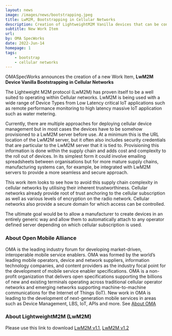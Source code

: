 ```yaml
---
layout: news
image: /images/news/bootstrapping.jpeg
title: LwM2M, Bootstrapping in Cellular Networks
description: Creation of LightweightM2M Vanilla devices that can be configured automatically.
subtitle: New Work Item
url: 
by: OMA SpecWorks
date: 2022-Jun-14
homepage: 1
tags:
    - bootstrap
    - cellular networks
---
```

OMASpecWorks announces the creation of a new Work Item, **LwM2M Device Vanilla  Bootstrapping in Cellular Networks**

The Lightweight M2M protocol (LwM2M) has proven itself to be a well suited to operating within Cellular networks. LwM2M is being used with a wide range of Device Types from Low Latency critical IoT applications such as remote performance monitoring to high latency massive IoT application such as water metering.

<!--more-->

Currently, there are multiple approaches for deploying cellular device management but in most cases the devices have to be somehow provisioned to a LwM2M server before use. At a minimum this is the URL location of the LwM2M server, but it often also includes security credentials that are particular to the LwM2M server that it is tied to. Provisioning this information is done within the supply chain and adds cost and complexity to the roll out of devices. In its simplest form it could involve emailing spreadsheets between organisations but for more mature supply chains, manufacturing systems can, for example, be integrated with LwM2M servers to provide a more seamless and secure approach. 

This work item looks to see how to avoid this supply chain complexity in cellular networks by utilising their inherent trustworthiness. Cellular networks already provide root of trust anchoring to the cellular subscription as well as various levels of encryption on the radio network. Cellular networks also provide a secure domain for which access can be controlled. 

The ultimate goal would be to allow a manufacturer to create devices in an entirely generic way and allow them to automatically attach to any operator defined server depending on which cellular subscription is used.

### About Open Mobile Alliance

OMA is the leading industry forum for developing market-driven, interoperable mobile service enablers. OMA was formed by the world’s leading mobile operators, device and network suppliers, information technology companies, and content providers as the industry focal point for the development of mobile service enabler specifications. OMA is a non-profit organization that delivers open specifications supporting the billions of new and existing terminals operating across traditional cellular operator networks and emerging networks supporting machine-to-machine communications for the Internet of Things (IoT). New work in OMA is leading to the development of next-generation mobile services in areas such as Device Management, LBS, IoT, APIs and more. See [About OMA](https://omaspecworks.org/about/)

### About LightweightM2M (LwM2M)
Please use this link to download [LwM2M v1.1](https://www.openmobilealliance.org/release/LightweightM2M/Lightweight_Machine_to_Machine-v1_1-OMASpecworks.pdf), [LwM2M v1.2](https://www.openmobilealliance.org/release/LightweightM2M/)
